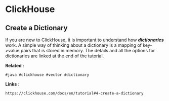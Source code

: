 # ClickHouse

## Create a Dictionary

If you are new to ClickHouse, it is important to understand how ***dictionaries*** work. A simple way of thinking about a dictionary is a mapping of key->value pairs that is stored in memory. The details and all the options for dictionaries are linked at the end of the tutorial.

**Related** :
```
#java #clickhouse #vector #dictionary
```
**Links** :
```
https://clickhouse.com/docs/en/tutorial#4-create-a-dictionary
```
